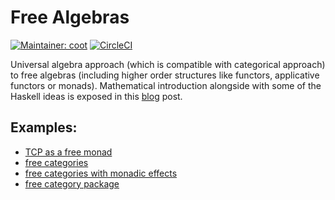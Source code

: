 # Free Algebras
[![Maintainer: coot](https://img.shields.io/badge/maintainer-coot-lightgrey.svg)](http://github.com/coot)
[![CircleCI](https://circleci.com/gh/coot/free-algebras/tree/master.svg?style=svg)](https://circleci.com/gh/coot/free-algebras/tree/master)

Universal algebra approach (which is compatible with categorical approach) to
free algebras (including higher order structures like functors, applicative
functors or monads).  Mathematical introduction alongside with some of the
Haskell ideas is exposed in this [blog](https://coot.me/posts/free-monads.html)
post.

Examples:
---------

* [TCP as a free monad](https://github.com/coot/free-algebras/blob/master/examples/src/Network/TCP.hs)
* [free categories](https://coot.me/posts/kleisli-categories-and-free-monads.html)
* [free categories with monadic effects](https://coot.me/posts/categories-with-monadic-effects.html)
* [free category package](https://hackage.haskell.org/package/free-category)
